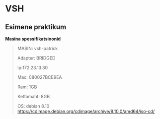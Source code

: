 # VSH
## Esimene praktikum

**Masina spessifikatsioonid**
>MASIN: vsh-patrick
>
>Adapter: BRIDGED
>
>ip:172.23.13.30
>
>Mac: 080027BCE9EA
>
>Ram: 1GB
>
>Kettamaht: 8GB
>
>OS: debian 8.10 https://cdimage.debian.org/cdimage/archive/8.10.0/amd64/iso-cd/
   


